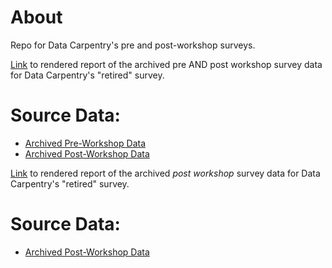 # About
Repo for Data Carpentry's pre and post-workshop surveys.

[Link](https://carpentries.github.io/assessment-projects/data-carpentry-projects/pre-and-post-workshop-analysis/archived-survey-analysis/archived_survey_report.html) to rendered report of the archived pre AND post workshop survey data for Data Carpentry's "retired" survey.

# Source Data:
* [Archived Pre-Workshop Data](https://raw.githubusercontent.com/carpentries/assessment-projects/master/data-carpentry-projects/preworkshop_public_archived.csv)
* [Archived Post-Workshop Data](https://raw.githubusercontent.com/carpentries/assessment-projects/master/data-carpentry-projects/postworkshop_public_archived.csv)

[Link](https://carpentries.github.io/assessment-projects/data-carpentry-projects/only-postworkshop-analysis/postworkshop_analysis.html) to rendered report of the archived *post workshop* survey data for Data Carpentry's "retired" survey.
# Source Data:
* [Archived Post-Workshop Data](https://raw.githubusercontent.com/carpentries/assessment-projects/master/data-carpentry-projects/postworkshop_public_archived.csv)
